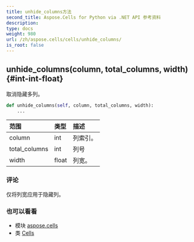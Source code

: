 ```yaml
---
title: unhide_columns方法
second_title: Aspose.Cells for Python via .NET API 参考资料
description:
type: docs
weight: 980
url: /zh/aspose.cells/cells/unhide_columns/
is_root: false
---
```

##  unhide_columns(column, total_columns, width) {#int-int-float}
取消隐藏多列。



```python
def unhide_columns(self, column, total_columns, width):
    ...
```


|范围|类型|描述|
| :- | :- | :- |
| column | int |列索引。|
| total_columns | int |列号|
| width | float |列宽。|
### 评论

仅将列宽应用于隐藏列。


### 也可以看看

* 模块 [aspose.cells](../../)
* 类 [Cells](/cells/python-net/zh/aspose.cells/cells)
